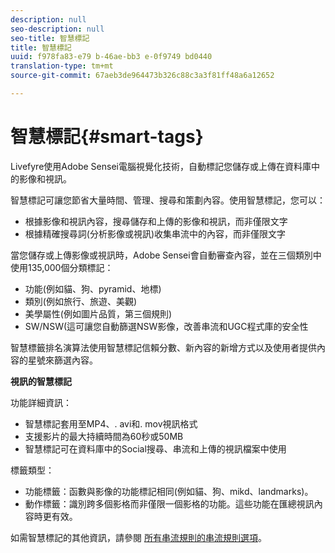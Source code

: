 ```yaml
---
description: null
seo-description: null
seo-title: 智慧標記
title: 智慧標記
uuid: f978fa83-e79 b-46ae-bb3 e-0f9749 bd0440
translation-type: tm+mt
source-git-commit: 67aeb3de964473b326c88c3a3f81ff48a6a12652

---
```



# 智慧標記{#smart-tags}

Livefyre使用Adobe Sensei電腦視覺化技術，自動標記您儲存或上傳在資料庫中的影像和視訊。

智慧標記可讓您節省大量時間、管理、搜尋和策劃內容。使用智慧標記，您可以：

* 根據影像和視訊內容，搜尋儲存和上傳的影像和視訊，而非僅限文字
* 根據精確搜尋詞(分析影像或視訊)收集串流中的內容，而非僅限文字

當您儲存或上傳影像或視訊時，Adobe Sensei會自動審查內容，並在三個類別中使用135,000個分類標記：

* 功能(例如貓、狗、pyramid、地標)
* 類別(例如旅行、旅遊、美觀)
* 美學屬性(例如圖片品質，第三個規則)
* SW/NSW(這可讓您自動篩選NSW影像，改善串流和UGC程式庫的安全性

智慧標籤排名演算法使用智慧標記信賴分數、新內容的新增方式以及使用者提供內容的星號來篩選內容。

**視訊的智慧標記**

功能詳細資訊：

* 智慧標記套用至MP4、. avi和. mov視訊格式
* 支援影片的最大持續時間為60秒或50MB
* 智慧標記可在資料庫中的Social搜尋、串流和上傳的視訊檔案中使用

標籤類型：

* 功能標籤：函數與影像的功能標記相同(例如貓、狗、mikd、landmarks)。
* 動作標籤：識別跨多個影格而非僅限一個影格的功能。這些功能在匯總視訊內容時更有效。

如需智慧標記的其他資訊，請參閱 [所有串流規則的串流規則選項](../../c-streams/c-stream-rule-options-for-all-stream-rules.md#c_stream_rule_options_for_all_stream_rules)。
